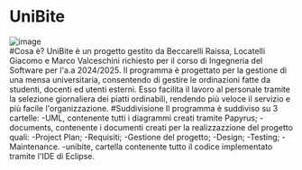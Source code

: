 # UniBite
![image](https://github.com/user-attachments/assets/64fad3da-86e2-4e25-b71b-712db086dc4e)</br>
#Cosa è?
UniBite è un progetto gestito da Beccarelli Raissa, Locatelli Giacomo e Marco Valceschini richiesto per il corso di Ingegneria del Software per l'a.a 2024/2025.
Il programma è progettato per la gestione di una mensa universitaria, consentendo di gestire le ordinazioni fatte da studenti, docenti ed utenti esterni. Esso facilita il lavoro al personale tramite la selezione giornaliera dei piatti ordinabili, rendendo più veloce il servizio e più facile l'organizzazione.
#Suddivisione
Il programma è suddiviso su 3 cartelle:
-UML, contenente tutti i diagrammi creati tramite Papyrus;
-documents, contenente i documenti creati per la realizzazzione del progetto quali:
  -Project Plan;
  -Requisiti;
  -Gestione del progetto;
  -Design;
  -Testing;
  -Maintenance.
-unibite, cartella contenente tutto il codice implementato tramite l'IDE di Eclipse.
